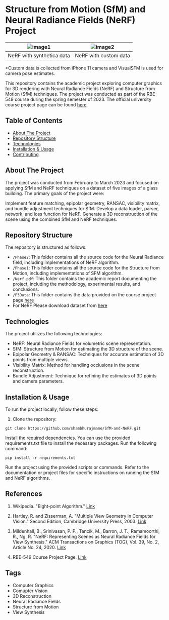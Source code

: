 
# Structure from Motion (SfM) and Neural Radiance Fields (NeRF) Project

<!-- ![Project Output](./NeRF/test_gif.gif) -->
<!-- <img src="./NeRF/test_gif.gif" width="500" height="600"> -->
<!-- <img align="left" src="./NeRF/test_gif.gif" width="49%">
<img align="right" src="./sfm_p/Phase1/outputs/Registered camera poses with nonlinear PnP2.png" width="50%"> -->
<!-- <p float="left"> -->
  
<!--   <img src="./NeRF/test_gif.gif" width="400" />
  <img src="./sfm_p/Phase1/outputs/Registered camera poses with nonlinear PnP2.png" width="400" /> 
</p> -->

| ![image1](./Results/lego_gif.gif) | ![image2](./Results/cust_gif.gif) |
|:--:|:---:|
| NeRF with synthetica data | NeRF with custom data  |

*Custom data is collected from iPhone 11 camera and VisualSFM is used for camera pose estimates.


This repository contains the academic project exploring computer graphics for 3D rendering with Neural Radiance Fields (NeRF) and Structure from Motion (SfM) techniques. The project was conducted as part of the RBE-549 course during the spring semester of 2023. The official university course project page can be found [here](https://rbe549.github.io/spring2023/proj/p2/).


## Table of Contents
- [About The Project](#about-the-project)
- [Repository Structure](#repository-structure)
- [Technologies](#technologies)
- [Installation & Usage](#installation--usage)
- [Contributing](#contributing)


## About The Project
The project was conducted from February to March 2023 and focused on applying SfM and NeRF techniques on a dataset of five images of a glass building. The primary goals of the project were:

Implement feature matching, epipolar geometry, RANSAC, visibility matrix, and bundle adjustment techniques for SfM.
Develop a data loader, parser, network, and loss function for NeRF.
Generate a 3D reconstruction of the scene using the combined SfM and NeRF techniques.

## Repository Structure
The repository is structured as follows:

- `/Phase2`: This folder contains all the source code for the Neural Radiance field, including implementations of NeRF algorithm.
- `/Phase1`: This folder contains all the source code for the Structure from Motion, including implementations of SFM algorithm.
- `/Nerf.pdf`: This folder contains the academic report documenting the project, including the methodology, experimental results, and conclusions.
- `/P3Data`: This folder contains the data provided on the course project page [here](https://drive.google.com/file/d/1DLdCpX5ojtSN4RjYZ2UwpV2fAJn3sX_k/view)
- For NeRF Please download dataset from [here]([https://drive.google.com/drive/folders/128yBriW1IG_3NJ5Rp7APSTZsJqdJdfc1])

## Technologies
The project utilizes the following technologies:

- NeRF: Neural Radiance Fields for volumetric scene representation.
- SfM: Structure from Motion for estimating the 3D structure of the scene.
- Epipolar Geometry & RANSAC: Techniques for accurate estimation of 3D points from multiple views.
- Visibility Matrix: Method for handling occlusions in the scene reconstruction.
- Bundle Adjustment: Technique for refining the estimates of 3D points and camera parameters.

## Installation & Usage
To run the project locally, follow these steps:

1. Clone the repository:

```shell
git clone https://github.com/shambhurajmane/SfM-and-NeRF.git
 ```
 
Install the required dependencies. You can use the provided requirements.txt file to install the necessary packages. Run the following command:


```shell
pip install -r requirements.txt
 ```
 
 
Run the project using the provided scripts or commands. Refer to the documentation or project files for specific instructions on running the SfM and NeRF algorithms.

## References

1. Wikipedia. "Eight-point Algorithm." [Link](https://en.wikipedia.org/wiki/Eight-point_algorithm)

2. Hartley, R. and Zisserman, A. "Multiple View Geometry in Computer Vision." Second Edition, Cambridge University Press, 2003. [Link](http://users.cecs.anu.edu.au/~hongdong/new5pt_cameraREady_ver_1.pdf)

3. Mildenhall, B., Srinivasan, P. P., Tancik, M., Barron, J. T., Ramamoorthi, R., Ng, R. "NeRF: Representing Scenes as Neural Radiance Fields for View Synthesis." ACM Transactions on Graphics (TOG), Vol. 39, No. 2, Article No. 24, 2020. [Link](https://arxiv.org/abs/2003.08934)

4. RBE-549 Course Project Page. [Link](https://rbe549.github.io/spring2023/proj/p2/)


## Tags

- Computer Graphics
- Comupter Vision
- 3D Reconstruction
- Neural Radiance Fields
- Structure from Motion
- View Synthesis

